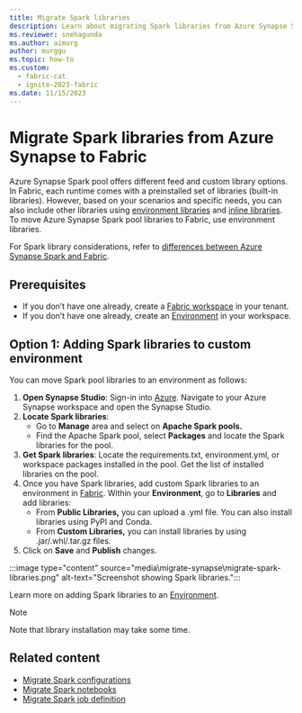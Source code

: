 ```yaml
---
title: Migrate Spark libraries
description: Learn about migrating Spark libraries from Azure Synapse Spark to Fabric, including migration prerequisites and options.
ms.reviewer: snehagunda
ms.author: aimurg
author: murggu
ms.topic: how-to
ms.custom:
  - fabric-cat
  - ignite-2023-fabric
ms.date: 11/15/2023
---
```


# Migrate Spark libraries from Azure Synapse to Fabric

Azure Synapse Spark pool offers different feed and custom library options. In Fabric, each runtime comes with a preinstalled set of libraries (built-in libraries). However, based on your scenarios and specific needs, you can also include other libraries using [environment libraries](environment-manage-library.md) and [inline libraries](library-management.md). To move Azure Synapse Spark pool libraries to Fabric, use environment libraries.

For Spark library considerations, refer to [differences between Azure Synapse Spark and Fabric](comparison-between-fabric-and-azure-synapse-spark.md).

## Prerequisites

* If you don’t have one already, create a [Fabric workspace](../fundamentals/create-workspaces.md) in your tenant.
* If you don’t have one already, create an [Environment](create-and-use-environment.md) in your workspace. 

## Option 1: Adding Spark libraries to custom environment

You can move Spark pool libraries to an environment as follows:

1.	**Open Synapse Studio**: Sign-in into [Azure](https://portal.azure.com). Navigate to your Azure Synapse workspace and open the Synapse Studio.
1.	**Locate Spark libraries**:
    * Go to **Manage** area and select on **Apache Spark pools.**
    * Find the Apache Spark pool, select **Packages** and locate the Spark libraries for the pool.
1.	**Get Spark libraries**: Locate the requirements.txt, environment.yml, or workspace packages installed in the pool. Get the list of installed libraries on the pool.
1.	Once you have Spark libraries, add custom Spark libraries to an environment in [Fabric](https://app.fabric.microsoft.com/?pbi_source=learn-data-engineering-migrate-synapse-spark-libraries). Within your **Environment**, go to **Libraries** and add libraries:
    * From **Public Libraries,** you can upload a .yml file. You can also install libraries using PyPI and Conda.
    * From **Custom Libraries,** you can install libraries by using .jar/.whl/.tar.gz files.
1.	Click on **Save** and **Publish** changes.

:::image type="content" source="media\migrate-synapse\migrate-spark-libraries.png" alt-text="Screenshot showing Spark libraries.":::

Learn more on adding Spark libraries to an [Environment](environment-manage-library.md).

> [!NOTE]
> Note that library installation may take some time.

## Related content

- [Migrate Spark configurations](migrate-synapse-spark-configurations.md)
- [Migrate Spark notebooks](migrate-synapse-notebooks.md)
- [Migrate Spark job definition](migrate-synapse-spark-job-definition.md)
